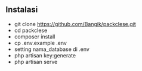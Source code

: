 ## Instalasi
- git clone https://github.com/Bangik/packclese.git
- cd packclese
- composer install
- cp .env.example .env
- setting nama_database di .env
- php artisan key:generate
- php artisan serve
